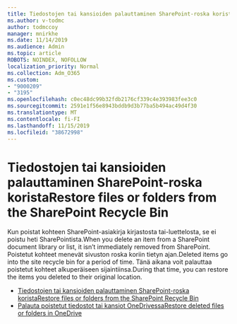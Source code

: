 ```yaml
---
title: Tiedostojen tai kansioiden palauttaminen SharePoint-roska korista
ms.author: v-todmc
author: todmccoy
manager: mnirkhe
ms.date: 11/14/2019
ms.audience: Admin
ms.topic: article
ROBOTS: NOINDEX, NOFOLLOW
localization_priority: Normal
ms.collection: Adm_O365
ms.custom:
- "9000209"
- "3195"
ms.openlocfilehash: c0ec48dc99b32fdb2176cf339c4e393983fee3c0
ms.sourcegitcommit: 2591e1f56e8943bddb9d3b77ba5b494ac49d4f30
ms.translationtype: MT
ms.contentlocale: fi-FI
ms.lasthandoff: 11/15/2019
ms.locfileid: "38672998"
---
```

# <a name="restore-files-or-folders-from-the-sharepoint-recycle-bin"></a><span data-ttu-id="70e5c-102">Tiedostojen tai kansioiden palauttaminen SharePoint-roska korista</span><span class="sxs-lookup"><span data-stu-id="70e5c-102">Restore files or folders from the SharePoint Recycle Bin</span></span> 

<span data-ttu-id="70e5c-103">Kun poistat kohteen SharePoint-asiakirja kirjastosta tai-luettelosta, se ei poistu heti SharePointista.</span><span class="sxs-lookup"><span data-stu-id="70e5c-103">When you delete an item from a SharePoint document library or list, it isn’t immediately removed from SharePoint.</span></span> <span data-ttu-id="70e5c-104">Poistetut kohteet menevät sivuston roska koriin tietyn ajan.</span><span class="sxs-lookup"><span data-stu-id="70e5c-104">Deleted items go into the site recycle bin for a period of time.</span></span> <span data-ttu-id="70e5c-105">Tänä aikana voit palauttaa poistetut kohteet alkuperäiseen sijaintiinsa.</span><span class="sxs-lookup"><span data-stu-id="70e5c-105">During that time, you can restore the items you deleted to their original location.</span></span>

- [<span data-ttu-id="70e5c-106">Tiedostojen tai kansioiden palauttaminen SharePoint-roska korista</span><span class="sxs-lookup"><span data-stu-id="70e5c-106">Restore files or folders from the SharePoint Recycle Bin</span></span>](https://support.office.com/article/Restore-items-in-the-Recycle-Bin-of-a-SharePoint-site-6df466b6-55f2-4898-8d6e-c0dff851a0be)
- [<span data-ttu-id="70e5c-107">Palauta poistetut tiedostot tai kansiot OneDrivessa</span><span class="sxs-lookup"><span data-stu-id="70e5c-107">Restore deleted files or folders in OneDrive</span></span>](https://support.office.com/article/restore-deleted-files-or-folders-in-onedrive-949ada80-0026-4db3-a953-c99083e6a84f)
